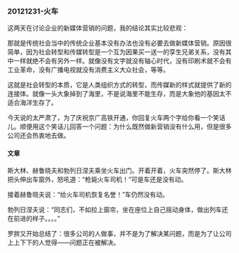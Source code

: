 ### 20121231-火车

这两天在讨论企业的新媒体营销的问题，我的结论其实比较悲观：

那就是传统社会当中的传统企业基本没有办法也没有必要去做新媒体营销。原因很简单，因为社会转型和传媒转型是一个互为因果买一送一的孪生兄弟关系，没有其中一样就绝不会有另外一样。就像没有文字就没有轴心时代，没有印刷术就不会有工业革命，没有广播电视就没有消费主义大众社会，等等。

这就是社会转型的本质，它是人类组织方式的转型，而传媒新的样式就提供了新的连接体。就像一头大象掉到了海里，不是说海里不能生存，而是大象他的基因太不适合海洋生存了。

今天说的太严肃了，为了庆祝京广高铁开通，你回复火车两个字给你看一个笑话儿。顺便用这个笑话儿回答一个问题：为什么既然做新营销没有什么用，但是很多公司还会热衷地去做。

#### 文章

斯大林、赫鲁晓夫和勃列日涅夫乘坐火车出门。开着开着，火车突然停了。斯大林把头伸出车窗外，怒吼道：“枪毙火车司机！”可是车还是没有动。

接着赫鲁晓夫说：“给火车司机恢复名誉！”车仍然没有动。

勃列日涅夫说：“同志们，不如拉上窗帘，坐在座位上自己摇动身体，做出列车还在前进的样子。。。。”

罗胖又开始总结了：很多公司的人做事，并不是为了解决某问题，而是为了让公司上上下下的人觉得——问题正在被解决。
